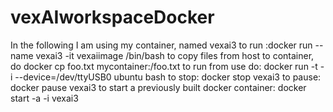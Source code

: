 # vexAIworkspaceDocker
In the following I am using my container, named vexai3 
to run :docker run --name vexai3 -it vexaiimage /bin/bash
to copy files from host to container, do docker cp foo.txt mycontainer:/foo.txt
to run from use do: docker run -t -i --device=/dev/ttyUSB0 ubuntu bash
to stop: docker stop vexai3
to pause: docker pause vexai3
to start a previously built docker container: docker start -a -i vexai3
